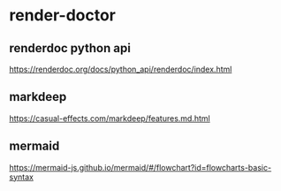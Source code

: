 # render-doctor

## renderdoc python api
https://renderdoc.org/docs/python_api/renderdoc/index.html

## markdeep
https://casual-effects.com/markdeep/features.md.html

## mermaid
https://mermaid-js.github.io/mermaid/#/flowchart?id=flowcharts-basic-syntax
